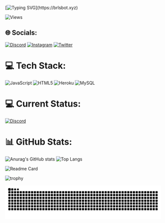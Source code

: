 [![Typing SVG](https://readme-typing-svg.herokuapp.com?font=roboto&color=%23F7C51D&size=18&vCenter=true&height=16&lines=👋+Hey+there,+I'm+Marshy.)](https://brlsbot.xyz)

![Views](https://komarev.com/ghpvc/?username=marshxan&style=flat-square&color=ff69b4)





## 🌐 Socials:
[![Discord](https://img.shields.io/badge/Discord-%237289DA.svg?logo=discord&logoColor=white)](htttps://discord.gg/dB7aTvKfpf) [![Instagram](https://img.shields.io/badge/Instagram-%23E4405F.svg?logo=Instagram&logoColor=white)](https://instagram.com/r.marshyy_) [![Twitter](https://img.shields.io/badge/Twitter-%231DA1F2.svg?logo=Twitter&logoColor=white)](https://twitter.com/marshxan) 





# 💻 Tech Stack:
![JavaScript](https://img.shields.io/badge/javascript-%23323330.svg?style=for-the-badge&logo=javascript&logoColor=%23F7DF1E)  ![HTML5](https://img.shields.io/badge/html5-%23E34F26.svg?style=for-the-badge&logo=html5&logoColor=white) ![Heroku](https://img.shields.io/badge/heroku-%23430098.svg?style=for-the-badge&logo=heroku&logoColor=white)  ![MySQL](https://img.shields.io/badge/mysql-%2300f.svg?style=for-the-badge&logo=mysql&logoColor=white)

 

# 💻 Current Status:
[![Discord](https://lanyard.cnrad.dev/api/931980616344416316)](https://discord.gg/dB7aTvKfpf)


# 📊 GitHub Stats:

![Anurag's GitHub stats](https://github-readme-stats.vercel.app/api?username=Marshxan&show_icons=true&theme=dracula)   ![Top Langs](https://github-readme-stats.vercel.app/api/top-langs/?username=Marshxan&layout=compact&theme=dracula&langs_count=8)    

![Readme Card](https://github-readme-stats.vercel.app/api/pin/?username=Marshxan&repo=Advanced-Spawn-DV&theme=dracula)    

  ![trophy](https://github-profile-trophy.vercel.app/?username=Marshxan&theme=onestar&no-bg=false)





<p align="center">
<img src="https://github.com/VishwaGauravIn/VishwaGauravIn/blob/output/github-contribution-grid-snake.svg">
</p>
